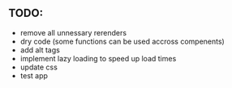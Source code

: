 ## TODO:
- remove all unnessary rerenders
- dry code (some functions can be used accross compenents)
- add alt tags
- implement lazy loading to speed up load times
- update css
- test app


